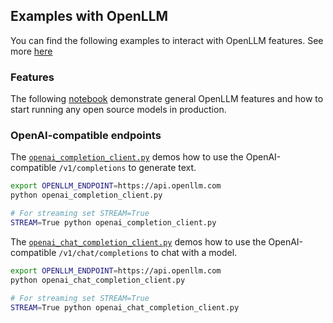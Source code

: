 ## Examples with OpenLLM

You can find the following examples to interact with OpenLLM features. See more [here](../README.md)

### Features

The following [notebook](https://colab.research.google.com/github/bentoml/OpenLLM/blob/main/examples/llama2.ipynb) demonstrate general OpenLLM features and how to start running any open source models in production.

### OpenAI-compatible endpoints

The [`openai_completion_client.py`](./openai_completion_client.py) demos how to use the OpenAI-compatible `/v1/completions` to generate text.

```bash
export OPENLLM_ENDPOINT=https://api.openllm.com
python openai_completion_client.py

# For streaming set STREAM=True
STREAM=True python openai_completion_client.py
```

The [`openai_chat_completion_client.py`](./openai_chat_completion_client.py) demos how to use the OpenAI-compatible `/v1/chat/completions` to chat with a model.

```bash
export OPENLLM_ENDPOINT=https://api.openllm.com
python openai_chat_completion_client.py

# For streaming set STREAM=True
STREAM=True python openai_chat_completion_client.py
```
